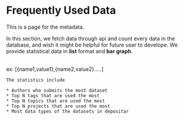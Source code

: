 # Frequently Used Data
This is a page for the metadata.

In this section, we fetch data through api and count every data in the database, and wish it might be helpful for future user to develope.
We provide statistical data in **list** format and **bar graph**.

<br>ex: [{name1,value1},{name2,value2}.....]</br>

```{note}
The statistics include

* Authors who submits the most dataset
* Top N tags that are used the most
* Top N topics that are used the most
* Top N projects that are used the most
* Most data types of the datasets in depositar
```